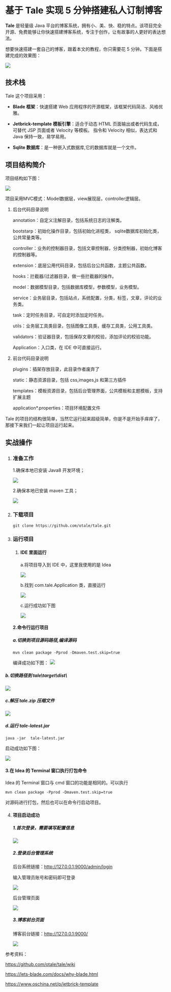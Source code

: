 # 基于 Tale 实现 5 分钟搭建私人订制博客

**Tale** 是轻量级 Java 平台的博客系统，拥有小、美、快、稳的特点。该项目完全开源、免费能够让你快速搭建博客系统，专注于创作，让有故事的人更好的表达想法。

想要快速搭建一套自己的博客，跟着本文的教程，你只需要花 5 分钟。下面是搭建完成的效果图：

![](.\images\H9f12a57df066491c8d7bd1a9750222a1o.png)

## 技术栈

Tale 这个项目采用：

- **Blade 框架**：快速搭建 Web 应用程序的开源框架，该框架代码简洁、风格优雅。 

- **Jetbrick-template 模板引擎**：适合于动态 HTML 页面输出或者代码生成，可替代 JSP 页面或者 Velocity 等模板。 指令和 Velocity 相似，表达式和 Java 保持一致，易学易用。

- **Sqlite 数据库**：是一种嵌入式数据库,它的数据库就是一个文件。

## 项目结构简介

项目结构如下图：

![](./images/ff12dd72b6cd4ff2.png)

项目采用MVC模式：Model数据层，view展现层，controller逻辑层。

1. 后台代码目录说明

   annotation：自定义注解目录，包括系统日志的注解类。

   bootstarp：初始化操作目录，包括初始化进程类， sqlite数据库初始化类，公共常量类等。

   controller：业务的控制器目录，包括文章控制器，分类控制器，初始化博客的控制器等。

   extension：底层公用代码目录，包括后台公共函数，主题公共函数。

   hooks：拦截器/过滤器目录，做一些拦截器的操作。

   model：数据模型目录，包括数据库模型，参数模型，业务模型。

   service：业务层目录，包括站点，系统配置，分类，标签，文章，评论的业务类。

   task：定时任务目录，可自定时添加定时任务。

   utils：业务层工具类目录，包括图像工具类，缓存工具类，公用工具类。

   validators：验证器目录，包括保存文章的校验，添加评论的校验功能。

   Application：入口类，在 IDE 中可直接运行。

2. 前台代码目录说明

   plugins：插架存放目录，此目录作者废弃了

   static：静态资源目录，包括 css,images,js 和第三方插件

   templates：模板资源目录，包括后台管理界面，公共模板和主题模板，支持扩展主题

   application*.properties：项目环境配置文件

   

Tale 的项目的结构很简单，当然它运行起来超级简单，你是不是开始手痒痒了，那接下来我们一起让项目运行起来。

## 实战操作

1. ### 准备工作

   1.确保本地已安装 Java8 开发环境；

   ![](./images/Hc38322206f8c4d29841c776e9ba9ecaf9.png)

   

   2.确保本地已安装 maven 工具；

   ![](./images/Hbce92da808824d00818339da055633d70.png)

   

2. ### 下载项目

   ```shell
   git clone https://github.com/otale/tale.git
   ```

3. ### 运行项目

   1. #### IDE 里面运行

      a.将项目导入到 IDE 中，这里我使用的是 Idea

      ![](./images/H6edffc6a8b1740f2b5ffda60b6f73088r.png)

      b.找到 com.tale.Application 类，直接运行

      ![](./images/Hf0aed32cf4444589b80d5f751707b820C.png)

      c.运行成功如下图

      ![](./images/H1bf66f23b3d8477ba09ff4b5074be45cT.png)

   #### 2.命令行运行项目

   #####    a.切换到项目源码路径,编译源码

   ```shell
   mvn clean package -Pprod -Dmaven.test.skip=true
   ```

   编译成功如下图：
   ![](./images/H43fd1ae8a5c6425cae89b125736d9cec6.png)

#####    b.切换路径到 tale\target\dist\ 

   ![](./images/Hee56560f221a4953b311a4f71c51f815W.png)

#####    c.解压 tale.zip 压缩文件

   ![](./images/H6c20314a208041de9931ede998e621fcr.png)

#####    d.运行 tale-latest.jar

   ```shell
   java -jar  tale-latest.jar
   ```

   启动成功如下图：

   ![](./images/H636b04d1a2484a778b0de24c870b611fx.png)

####    3.在 Idea 的 Terminal 窗口执行打包命令

  Idea 的 Terminal 窗口与 cmd 窗口的功能是相同的。可以执行

   ```shell
   mvn clean package -Pprod -Dmaven.test.skip=true
   ```

   对源码进行打包，然后也可以在命令行启动项目。

4. #### 项目启动成功

   ##### 1.首次登录，需要填写配置信息

   ![](./images/Haf67bf902f1143aca3a79ca177a4d2847.png)

   ##### 2.登录后台管理系统

   后台系统链接：<http://127.0.0.1:9000/admin/login> 

   输入管理员账号和密码即可登录

   ![](./images/H2c9755074dcd4a39950dbfa5be368506X.png)

   后台管理页面

   ![](./images/H6b3532b500d345829b30b43c0054c69e6.png)

   ##### 3.博客前台页面

   博客前台链接：<http://127.0.0.1:9000/> 

   ![](.\images\H9f12a57df066491c8d7bd1a9750222a1o.png)

   

   

参考资料：

https://github.com/otale/tale/wiki

https://lets-blade.com/docs/why-blade.html

https://www.oschina.net/p/jetbrick-template
